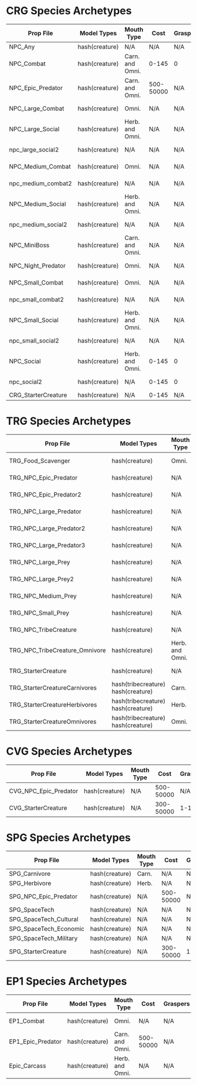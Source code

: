 # CRG Species Archetypes



| Prop File     | Model Types | Mouth Type  | Cost  | Graspers | Feet | Sing | Dance | Charm | Pose | Total Social | Bite | Strike | Charge | Spit | Total Attack | Health |
|---------------|-------------|-------------|-------|----------|------|------|-------|-------|------|-------|------|--------|--------|------|-------|--------|
| NPC_Any | hash(creature) | N/A | N/A | N/A | N/A | N/A | N/A | N/A | N/A | N/A | N/A | N/A | N/A | N/A | N/A | N/A |
| NPC_Combat | hash(creature) | Carn. and Omni. | 0-145 | 0 | 0-100 | 0-1 | 0 | 0-1 | 0 | N/A | 1 | 0 | 0-1 | 0-1 | N/A | 0-2 |
| NPC_Epic_Predator | hash(creature) | Carn. and Omni. | 500-50000 | N/A | 1-10000 | N/A | N/A | N/A | N/A | N/A | N/A | N/A | N/A | N/A | N/A | N/A |
| NPC_Large_Combat | hash(creature) | Omni. | N/A | N/A | N/A | N/A | N/A | N/A | N/A | N/A | N/A | N/A | N/A | N/A | 11-20 | N/A |
| NPC_Large_Social | hash(creature) | Herb. and Omni. | N/A | N/A | N/A | 0-5 | 0-5 | 0-5 | 0-5 | 11-20 | N/A | N/A | N/A | N/A | N/A | N/A |
| npc_large_social2 | hash(creature) | N/A | N/A | N/A | N/A | 0-5 | 0-5 | 0-5 | 0-5 | 11-20 | N/A | N/A | N/A | N/A | N/A | N/A |
| NPC_Medium_Combat | hash(creature) | Omni. | N/A | N/A | N/A | 0-4 | 0-4 | 0-4 | 0-4 | N/A | 0-4 | 0-4 | 0-4 | 0-4 | 5-16 | 0-5 |
| npc_medium_combat2 | hash(creature) | N/A | N/A | N/A | N/A | 0-4 | 0-4 | 0-4 | 0-4 | N/A | 0-4 | 0-4 | 0-4 | 0-4 | 5-16 | 0-5 |
| NPC_Medium_Social | hash(creature) | Herb. and Omni. | N/A | N/A | N/A | 0-4 | 0-4 | 0-4 | 0-4 | 5-16 | 0-4 | 0-4 | 0-4 | 0-4 | N/A | 0-5 |
| npc_medium_social2 | hash(creature) | N/A | N/A | N/A | N/A | 0-4 | 0-4 | 0-4 | 0-4 | 5-16 | 0-4 | 0-4 | 0-4 | 0-4 | N/A | 0-5 |
| NPC_MiniBoss | hash(creature) | Carn. and Omni. | N/A | N/A | 1-1000 | 1-5 | 3-5 | 3-5 | 3-5 | 12-20 | 1-5 | 3-5 | 3-5 | 3-5 | 12-20 | N/A |
| NPC_Night_Predator | hash(creature) | Omni. | N/A | N/A | 1-1000 | N/A | N/A | N/A | N/A | N/A | 0-3 | 0-3 | 0-3 | 0-3 | 2-12 | N/A |
| NPC_Small_Combat | hash(creature) | Omni. | N/A | N/A | N/A | 0-3 | 0-3 | 0-3 | 0-3 | N/A | 0-3 | 0-3 | 0-3 | 0-3 | 2-12 | 0-3 |
| npc_small_combat2 | hash(creature) | N/A | N/A | N/A | N/A | 0-3 | 0-3 | 0-3 | 0-3 | N/A | 0-3 | 0-3 | 0-3 | 0-3 | 2-12 | 0-3 |
| NPC_Small_Social | hash(creature) | Herb. and Omni. | N/A | N/A | N/A | 0-2 | 0-2 | 0-2 | 0-2 | 2-8 | 0-3 | 0-3 | 0-3 | 0-3 | N/A | 0-3 |
| npc_small_social2 | hash(creature) | N/A | N/A | N/A | N/A | 0-2 | 0-2 | 0-2 | 0-2 | 2-8 | 0-3 | 0-3 | 0-3 | 0-3 | N/A | 0-3 |
| NPC_Social | hash(creature) | Herb. and Omni. | 0-145 | 0 | 0-100 | 1 | 0 | 0 | 0 | N/A | 1 | 0 | 0-1 | 0-1 | N/A | 0-2 |
| npc_social2 | hash(creature) | N/A | 0-145 | 0 | 0-100 | 1 | 0 | 0 | 0 | N/A | 1 | 0 | 0-1 | 0-1 | N/A | 0-2 |
| CRG_StarterCreature | hash(creature) |  N/A | 0-145 | N/A | N/A | N/A | N/A | N/A | N/A | N/A | N/A | N/A | N/A | N/A | N/A | N/A |

# TRG Species Archetypes
| Prop File     | Model Types | Mouth Type  | Cost  | Graspers | Feet | Sing | Dance | Charm | Pose | Total Social | Bite | Strike | Charge | Spit | Total Attack | Health |
|---------------|-------------|-------------|-------|----------|------|------|-------|-------|------|-------|------|--------|--------|------|-------|--------|
| TRG_Food_Scavenger | hash(creature) | Omni. | N/A | N/A | 1-100 | N/A | N/A | N/A | N/A | N/A | 0-3 | 0-3 | 0-3 | 0-3 | 2-12 | N/A |
| TRG_NPC_Epic_Predator | hash(creature) | N/A | 500-50000 | N/A | 1-10000 | N/A | N/A | N/A | N/A | N/A | N/A | N/A | N/A | N/A | N/A | N/A |
| TRG_NPC_Epic_Predator2 | hash(creature) | N/A | 500-50000 | N/A | 1-10000 | N/A | N/A | N/A | N/A | N/A | N/A | N/A | N/A | N/A | N/A | N/A |
| TRG_NPC_Large_Predator | hash(creature) | N/A | N/A | N/A | N/A | N/A | N/A | N/A | N/A | N/A | N/A | N/A | N/A | N/A | 11-20 | N/A |
| TRG_NPC_Large_Predator2 | hash(creature) | N/A | N/A | N/A | N/A | N/A | N/A | N/A | N/A | N/A | N/A | N/A | N/A | N/A | 11-20 | N/A |
| TRG_NPC_Large_Predator3 | hash(creature) | N/A | N/A | N/A | N/A | N/A | N/A | N/A | N/A | N/A | N/A | N/A | N/A | N/A | 11-20 | N/A |
| TRG_NPC_Large_Prey | hash(creature) | N/A | N/A | N/A | N/A | N/A | N/A | N/A | N/A | 11-20 | N/A | N/A | N/A | N/A | N/A | N/A |
| TRG_NPC_Large_Prey2 | hash(creature) | N/A | N/A | N/A | N/A | N/A | N/A | N/A | N/A | 11-20 | N/A | N/A | N/A | N/A | N/A | N/A |
| TRG_NPC_Medium_Prey | hash(creature) | N/A | N/A | N/A | N/A | N/A | N/A | N/A | N/A | 5-20 | 0-4 | 0-4 | 0-4 | 0-4 | N/A | 0-5 |
| TRG_NPC_Small_Prey | hash(creature) | N/A | N/A | N/A | 1-100 | N/A | N/A | N/A | N/A | 2-20 | 0-3 | 0-3 | 0-3 | 0-3 | N/A | N/A |
| TRG_NPC_TribeCreature | hash(creature) | N/A | 500-50000 | 1-100 | 1-100 | N/A | N/A | N/A | N/A | N/A | N/A | N/A | N/A | N/A | N/A | N/A |
| TRG_NPC_TribeCreature_Omnivore | hash(creature) | Herb. and Omni. | 500-50000 | 1-100 | 1-100 | N/A | N/A | N/A | N/A | N/A | N/A | N/A | N/A | N/A | N/A | N/A |
| TRG_StarterCreature | hash(creature) | N/A | 300-50000 | 1-100 | 1-100 | N/A | N/A | N/A | N/A | N/A | N/A | N/A | N/A | N/A | N/A | N/A |
| TRG_StarterCreatureCarnivores | hash(tribecreature) hash(creature) | Carn. | 300-50000 | 1-100 | 1-100 | N/A | N/A | N/A | N/A | N/A | N/A | N/A | N/A | N/A | N/A | N/A |
| TRG_StarterCreatureHerbivores | hash(tribecreature) hash(creature) | Herb. | 300-50000 | 1-100 | 1-100 | N/A | N/A | N/A | N/A | N/A | N/A | N/A | N/A | N/A | N/A | N/A |
| TRG_StarterCreatureOmnivores | hash(tribecreature) hash(creature) | Omni. | 300-50000 | 1-100 | 1-100 | N/A | N/A | N/A | N/A | N/A | N/A | N/A | N/A | N/A | N/A | N/A |


# CVG Species Archetypes
| Prop File     | Model Types | Mouth Type  | Cost  | Graspers | Feet | Sing | Dance | Charm | Pose | Total Social | Bite | Strike | Charge | Spit | Total Attack | Health |
|---------------|-------------|-------------|-------|----------|------|------|-------|-------|------|-------|------|--------|--------|------|-------|--------|
| CVG_NPC_Epic_Predator | hash(creature) | N/A | 500-50000 | N/A | 1-10000 | N/A | N/A | N/A | N/A | N/A | N/A | N/A | N/A | N/A | N/A | N/A |
| CVG_StarterCreature | hash(creature) | N/A | 300-50000 | 1-100 | 1-100 | N/A | N/A | N/A | N/A | N/A | N/A | N/A | N/A | N/A | N/A | N/A |

# SPG Species Archetypes
| Prop File     | Model Types | Mouth Type  | Cost  | Graspers | Feet | Sing | Dance | Charm | Pose | Total Social | Bite | Strike | Charge | Spit | Total Attack | Health |
|---------------|-------------|-------------|-------|----------|------|------|-------|-------|------|-------|------|--------|--------|------|-------|--------|
| SPG_Carnivore | hash(creature) | Carn. | N/A | N/A | N/A | N/A | N/A | N/A | N/A | N/A | N/A | N/A | N/A | N/A | N/A | N/A |
| SPG_Herbivore | hash(creature) | Herb. | N/A | N/A | N/A | N/A | N/A | N/A | N/A | N/A | N/A | N/A | N/A | N/A | N/A | N/A |
| SPG_NPC_Epic_Predator | hash(creature) | N/A | 500-50000 | N/A | 1-10000 | N/A | N/A | N/A | N/A | N/A | N/A | N/A | N/A | N/A | N/A | N/A |
| SPG_SpaceTech | hash(creature) | N/A | N/A | N/A | N/A | N/A | N/A | N/A | N/A | N/A | N/A | N/A | N/A | N/A | N/A | N/A |
| SPG_SpaceTech_Cultural | hash(creature) | N/A | N/A | N/A | N/A | N/A | N/A | N/A | N/A | N/A | N/A | N/A | N/A | N/A | N/A | N/A |
| SPG_SpaceTech_Economic | hash(creature) | N/A | N/A | N/A | N/A | N/A | N/A | N/A | N/A | N/A | N/A | N/A | N/A | N/A | N/A | N/A |
| SPG_SpaceTech_Military | hash(creature) | N/A | N/A | N/A | N/A | N/A | N/A | N/A | N/A | N/A | N/A | N/A | N/A | N/A | N/A | N/A |
| SPG_StarterCreature | hash(creature) | N/A | 300-50000 | 1-100 | 1-100 | N/A | N/A | N/A | N/A | N/A | N/A | N/A | N/A | N/A | N/A | N/A |



# EP1 Species Archetypes
| Prop File     | Model Types | Mouth Type  | Cost  | Graspers | Feet | Sing | Dance | Charm | Pose | Total Social | Bite | Strike | Charge | Spit | Total Attack | Health |
|---------------|-------------|-------------|-------|----------|------|------|-------|-------|------|-------|------|--------|--------|------|-------|--------|
| EP1_Combat | hash(creature) | Omni. | N/A | N/A | N/A | 0-4 | 0-4 | 0-4 | 0-4 | N/A | 0-4 | 0-4 | 0-4 | 0-4 | 5-16 | 0-5 |
| EP1_Epic_Predator | hash(creature) | Carn. and Omni. | 500-50000 | N/A | 1-10000 | N/A | N/A | N/A | N/A | N/A | N/A | N/A | N/A | N/A | N/A | N/A |
| Epic_Carcass | hash(creature) | Herb. and Omni. | N/A | N/A | N/A | N/A | N/A | N/A | N/A | N/A | N/A | N/A | N/A | N/A | N/A | N/A |
